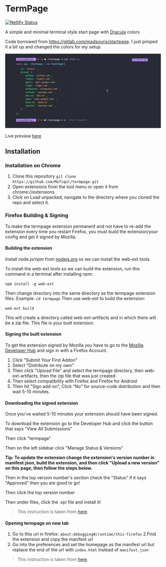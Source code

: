 # TermPage
[![Netlify Status](https://api.netlify.com/api/v1/badges/a42a6857-c585-4526-a58e-2338fa2bb519/deploy-status)](https://app.netlify.com/sites/cocky-fermat-c0aaaf/deploys)

A simple and minimal terminal style start page with [Dracula](https://draculatheme.com/) colors


Code borrowed from https://gitlab.com/madsouris/startpage. I just pimped it a bit up and changed the colors for my setup. 

![screenshot](screenshot.png)

Live preview [here](https://cocky-fermat-c0aaaf.netlify.app/)

## Installation

### Installation on Chrome

1. Clone this repository ```git clone https://github.com/Mofiqul/termpage.git```
2. Open extensions from the tool menu or open it from chrome://extensions
3. Click on Load unpacked, navigate to the directory where you cloned the repo and select it.

### Firefox Building & Signing
To make the termpage extension permanent and not have to re-add the extension every time you restart Firefox, you must build the extension/your config and get it signed by Mozilla.

#### Building the extension

Install node.js/npm from [nodejs.org](nodejs.org) so we can install the web-ext tools.

To install the web-ext tools so we can build the extension, run this command in a terminal after installing npm:

```npm install -g web-ext```

Then change directory into the same directory as the termpage extension files.
Example: ```cd termpage``` Then use web-ext to build the extension:

```web-ext build```

This will create a directory called web-ext-artifacts and in which there will be a zip file. This file is your built extension.

#### Signing the built extension

To get the extension signed by Mozilla you have to go to the [Mozilla Developer Hub](https://addons.mozilla.org/en-US/developers/) and sign in with a Firefox Account.

1. Click "Submit Your First Addon"
2. Select "Distribute on my own"
3. Then click "Upload File" and select the termpage directory, then web-ext-artifacts, then the zip file that was just created.
4. Then select compatibility with Firefox and Firefox for Android
5. Then hit "Sign add-on", Click "No" for source-code distribution and then wait 5-10 minutes.

#### Downloading the signed extension
Once you've waited 5-10 minutes your extension should have been signed.

To download the extension go to the Developer Hub and click the button that says "View All Submissions"

Then click "termpage"

Then on the left sidebar click "Manage Status & Versions"

**Tip: To update the extension change the extension's version number in manifest.json, build the extension, and then click "Upload a new version" on this page, then follow the steps below.**

Then in the top version number's section check the "Status" if it says "Approved" then you are good to go!

Then click the top version number

Then under files, click the .xpi file and install it!

> This instruction is taken from [here](https://github.com/deepjyoti30/startpage/wiki/How-to-sign-the-extension-for-Personal-Use-on-Firefox). 

#### Opening termpage on new tab

1. Go to this url in firefox: ```about:debugging#/runtime/this-firefox```
2.Find the extension and copy the manifest url
3. Go into the preferences and set the homepage as the manifest url but replace the end of the url with ```index.html``` instead of ```manifest.json```

> This instruction is taken from [here](https://github.com/deepjyoti30/startpage/wiki/Installation#opening-startpage-on-new-tab). 
